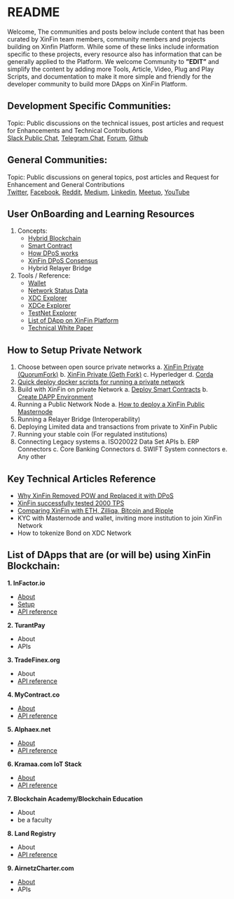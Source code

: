 # README

Welcome, The communities and posts below include content that has been curated by XinFin team members, community members and projects building on Xinfin Platform. While some of these links include information specific to these projects, every resource also has information that can be generally applied to the Platform. We welcome Community to **”EDIT”** and simplify the content by adding more Tools, Article, Video, Plug and Play Scripts, and documentation to make it more simple and friendly for the developer community to build more DApps on XinFin Platform.

## Development Specific Communities:

Topic: Public discussions on the technical issues, post articles and request for Enhancements and Technical Contributions  
 [Slack Public Chat](https://xinfin-public.slack.com/), [Telegram Chat](http://bit.do/Telegram-XinFinDev), [Forum](https://xinfin.net), [Github](https://github.com/XinFinorg)

## General Communities:

Topic: Public discussions on general topics, post articles and Request for Enhancement and General Contributions  
 [Twitter](https://twitter.com/XinFin_Official), [Facebook](https://www.facebook.com/XinFinHybridBlockchain/), [Reddit](https://www.reddit.com/r/xinfin/), [Medium](https://medium.com/xinfin), [Linkedin](https://www.linkedin.com/company/xinfin/), [Meetup](https://www.meetup.com/members/270624533/), [YouTube](https://www.youtube.com/channel/UCQaL6FixEQ80RJC0B2egX6g)

## **User OnBoarding and Learning Resources**

1. Concepts:
   * [Hybrid Blockchain](docs/concepts/hybrid-blockchain.md) 
   * [Smart Contract](docs/concepts/smartcontracts.md) 
   * [How DPoS works](docs/concepts/dpos.md) 
   * [XinFin DPoS Consensus](docs/concepts/xinfindpos.md) 
   * Hybrid Relayer Bridge
2. Tools / Reference:
   * [Wallet](https://www.xdcwallet.com/) 
   * [Network Status Data](https://xinfin.network/) 
   * [XDC Explorer](http://xinfin.info/) 
   * [XDCe Explorer](https://etherscan.io/token/0x41ab1b6fcbb2fa9dced81acbdec13ea6315f2bf2?a=) 
   * [TestNet Explorer](https://github.com/punit-agarwal/Developer-Resource/tree/292cf026ee8057660f28bf3756370e83f1e5280b/test.xinfin.network) 
   * [List of DApp on XinFin Platform](https://xinfin.org/xdc-utility.php)
   * [Technical White Paper](https://www.xinfin.io/pdf/whitepaper/The%20XDC%20Protocol%20-%20Tech%20Whitepaper%20by%20Xinfin%20Organization%20V1.0.pdf)

## How to Setup Private Network

1. Choose between open source private networks  a. [XinFin Private \(QuorumFork\)](docs/setup/xdc01-docker-node-setup.md)  b. [XinFin Private \(Geth Fork\)](docs/setup/private-network-geth.md)  c. Hyperledger  d. [Corda](docs/setup/private-network-corda.md) 
2. [Quick deploy docker scripts for running a private network](docs/setup/xdc01-docker-node-setup.md) 
3. Build with XinFin on private Network  a. [Deploy Smart Contracts](docs/build/deploy-smart-contract.md)  b. [Create DAPP Environment](docs/build/dapp-environment.md)
4. Running a Public Network Node  a. [How to deploy a XinFin Public Masternode](docs/setup/masternodes.md)
5. Running a Relayer Bridge \(Interoperability\)
6. Deploying Limited data and transactions from private to XinFin Public
7. Running your stable coin \(For regulated institutions\)
8. Connecting Legacy systems  a. ISO20022 Data Set APIs  b. ERP Connectors  c. Core Banking Connectors  d. SWIFT System connectors  e. Any other

## Key Technical Articles Reference

* [Why XinFin Removed POW and Replaced it with DPoS](docs/wp-and-research/why-dpos.md) 
* [XinFin successfully tested 2000 TPS](https://medium.com/xinfin/enhancing-transaction-speed-in-xinfin-network-31293b0e73de)
* [Comparing XinFin with ETH, Zilliqa, Bitcoin and Ripple](https://medium.com/xinfin/https-medium-com-dzentraz-xinfin-xdc-protocol-enters-the-foray-amongst-the-greats-9a4748d008e4) 
* KYC with Masternode and wallet, inviting more institution to join XinFin Network 
* How to tokenize Bond on XDC Network

## **List of DApps that are \(or will be\) using XinFin Blockchain:**

**1. InFactor.io**

* [About](docs/dapp/infactor.io/about-infactor.md)  
* [Setup](docs/dapp/infactor.io/setup-infactor.md) 
* [API reference](http://infactor.io/docs/#introduction)  

**2. TurantPay**

* About  
* APIs  

**3. TradeFinex.org**

* About  
* [API reference](https://xinfinorg.github.io/TradeFinex_API/)  

**4. MyContract.co**

* [About](https://mycontract.co/#features)  
* [API reference](http://api.mycontract.co:3001/#introduction)  

**5. Alphaex.net**

* [About](https://alphaex.net/aboutus)  
* [API reference](https://alphaex.net/api)  

**6. Kramaa.com IoT Stack**

* [About](https://kramaa.com/)  
* [API reference](https://kramaa.com/) 

**7. Blockchain Academy/Blockchain Education**

* About  
* be a faculty  

**8. Land Registry**

* About  
* [API reference](http://land-registry.xinfin.org/docs/) 

**9. AirnetzCharter.com**

* [About](http://airnetzcharter.com/) 
* APIs  

